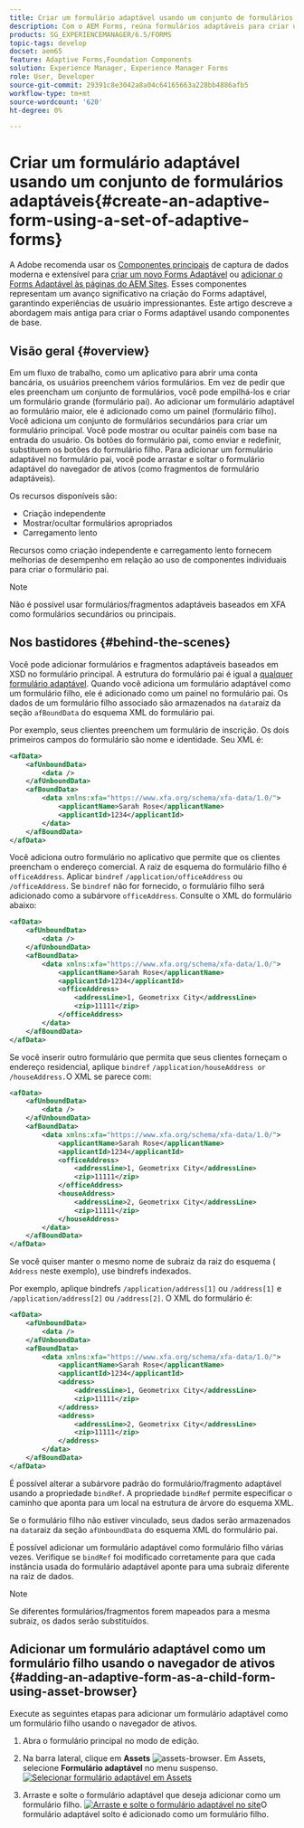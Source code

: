 ```yaml
---
title: Criar um formulário adaptável usando um conjunto de formulários adaptáveis
description: Com o AEM Forms, reúna formulários adaptáveis para criar um único formulário adaptável grande e entender seus recursos.
products: SG_EXPERIENCEMANAGER/6.5/FORMS
topic-tags: develop
docset: aem65
feature: Adaptive Forms,Foundation Components
solution: Experience Manager, Experience Manager Forms
role: User, Developer
source-git-commit: 29391c8e3042a8a04c64165663a228bb4886afb5
workflow-type: tm+mt
source-wordcount: '620'
ht-degree: 0%

---
```


# Criar um formulário adaptável usando um conjunto de formulários adaptáveis{#create-an-adaptive-form-using-a-set-of-adaptive-forms}

A Adobe <span class="preview"> recomenda usar os [Componentes principais](https://experienceleague.adobe.com/docs/experience-manager-core-components/using/adaptive-forms/introduction.html?lang=pt-BR) de captura de dados moderna e extensível para [criar um novo Forms Adaptável](/help/forms/using/create-an-adaptive-form-core-components.md) ou [adicionar o Forms Adaptável às páginas do AEM Sites](/help/forms/using/create-or-add-an-adaptive-form-to-aem-sites-page.md). Esses componentes representam um avanço significativo na criação do Forms adaptável, garantindo experiências de usuário impressionantes. Este artigo descreve a abordagem mais antiga para criar o Forms adaptável usando componentes de base. </span>

## Visão geral {#overview}

Em um fluxo de trabalho, como um aplicativo para abrir uma conta bancária, os usuários preenchem vários formulários. Em vez de pedir que eles preencham um conjunto de formulários, você pode empilhá-los e criar um formulário grande (formulário pai). Ao adicionar um formulário adaptável ao formulário maior, ele é adicionado como um painel (formulário filho). Você adiciona um conjunto de formulários secundários para criar um formulário principal. Você pode mostrar ou ocultar painéis com base na entrada do usuário. Os botões do formulário pai, como enviar e redefinir, substituem os botões do formulário filho. Para adicionar um formulário adaptável no formulário pai, você pode arrastar e soltar o formulário adaptável do navegador de ativos (como fragmentos de formulário adaptáveis).

Os recursos disponíveis são:

* Criação independente
* Mostrar/ocultar formulários apropriados
* Carregamento lento

Recursos como criação independente e carregamento lento fornecem melhorias de desempenho em relação ao uso de componentes individuais para criar o formulário pai.

>[!NOTE]
>
>Não é possível usar formulários/fragmentos adaptáveis baseados em XFA como formulários secundários ou principais.

## Nos bastidores {#behind-the-scenes}

Você pode adicionar formulários e fragmentos adaptáveis baseados em XSD no formulário principal. A estrutura do formulário pai é igual a [qualquer formulário adaptável](../../forms/using/prepopulate-adaptive-form-fields.md). Quando você adiciona um formulário adaptável como um formulário filho, ele é adicionado como um painel no formulário pai. Os dados de um formulário filho associado são armazenados na `data`raiz da seção `afBoundData` do esquema XML do formulário pai.

Por exemplo, seus clientes preenchem um formulário de inscrição. Os dois primeiros campos do formulário são nome e identidade. Seu XML é:

```xml
<afData>
    <afUnboundData>
        <data />
    </afUnboundData>
    <afBoundData>
        <data xmlns:xfa="https://www.xfa.org/schema/xfa-data/1.0/">
            <applicantName>Sarah Rose</applicantName>
            <applicantId>1234</applicantId>
        </data>
    </afBoundData>
</afData>
```

Você adiciona outro formulário no aplicativo que permite que os clientes preencham o endereço comercial. A raiz de esquema do formulário filho é `officeAddress`. Aplicar `bindref` `/application/officeAddress` ou `/officeAddress`. Se `bindref` não for fornecido, o formulário filho será adicionado como a subárvore `officeAddress`. Consulte o XML do formulário abaixo:

```xml
<afData>
    <afUnboundData>
        <data />
    </afUnboundData>
    <afBoundData>
        <data xmlns:xfa="https://www.xfa.org/schema/xfa-data/1.0/">
            <applicantName>Sarah Rose</applicantName>
            <applicantId>1234</applicantId>
            <officeAddress>
                <addressLine>1, Geometrixx City</addressLine>
                <zip>11111</zip>
            </officeAddress>
        </data>
    </afBoundData>
</afData>
```

Se você inserir outro formulário que permita que seus clientes forneçam o endereço residencial, aplique `bindref` `/application/houseAddress or /houseAddress.`O XML se parece com:

```xml
<afData>
    <afUnboundData>
        <data />
    </afUnboundData>
    <afBoundData>
        <data xmlns:xfa="https://www.xfa.org/schema/xfa-data/1.0/">
            <applicantName>Sarah Rose</applicantName>
            <applicantId>1234</applicantId>
            <officeAddress>
                <addressLine>1, Geometrixx City</addressLine>
                <zip>11111</zip>
            </officeAddress>
            <houseAddress>
                <addressLine>2, Geometrixx City</addressLine>
                <zip>11111</zip>
            </houseAddress>
        </data>
    </afBoundData>
</afData>
```

Se você quiser manter o mesmo nome de subraiz da raiz do esquema ( `Address` neste exemplo), use bindrefs indexados.

Por exemplo, aplique bindrefs `/application/address[1]` ou `/address[1]` e `/application/address[2]` ou `/address[2]`. O XML do formulário é:

```xml
<afData>
    <afUnboundData>
        <data />
    </afUnboundData>
    <afBoundData>
        <data xmlns:xfa="https://www.xfa.org/schema/xfa-data/1.0/">
            <applicantName>Sarah Rose</applicantName>
            <applicantId>1234</applicantId>
            <address>
                <addressLine>1, Geometrixx City</addressLine>
                <zip>11111</zip>
            </address>
            <address>
                <addressLine>2, Geometrixx City</addressLine>
                <zip>11111</zip>
            </address>
        </data>
    </afBoundData>
</afData>
```

É possível alterar a subárvore padrão do formulário/fragmento adaptável usando a propriedade `bindRef`. A propriedade `bindRef` permite especificar o caminho que aponta para um local na estrutura de árvore do esquema XML.

Se o formulário filho não estiver vinculado, seus dados serão armazenados na `data`raiz da seção `afUnboundData` do esquema XML do formulário pai.

É possível adicionar um formulário adaptável como formulário filho várias vezes. Verifique se `bindRef` foi modificado corretamente para que cada instância usada do formulário adaptável aponte para uma subraiz diferente na raiz de dados.

>[!NOTE]
>
>Se diferentes formulários/fragmentos forem mapeados para a mesma subraiz, os dados serão substituídos.

## Adicionar um formulário adaptável como um formulário filho usando o navegador de ativos {#adding-an-adaptive-form-as-a-child-form-using-asset-browser}

Execute as seguintes etapas para adicionar um formulário adaptável como um formulário filho usando o navegador de ativos.

1. Abra o formulário principal no modo de edição.
1. Na barra lateral, clique em **Assets** ![assets-browser](assets/assets-browser.png). Em Assets, selecione **Formulário adaptável** no menu suspenso.
   [![Selecionar formulário adaptável em Assets](assets/asset.png)](assets/asset-1.png)

1. Arraste e solte o formulário adaptável que deseja adicionar como um formulário filho.
   [![Arraste e solte o formulário adaptável no site](assets/drag-drop.png)](assets/drag-drop-1.png)O formulário adaptável solto é adicionado como um formulário filho.
